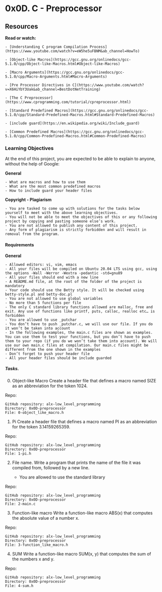 # 0x0D. C - Preprocessor


## Resources

**Read or watch:**

    - [Understanding C program Compilation Process](https://www.youtube.com/watch?v=eW5he5uFBNM&ab_channel=HowTo)

    - [Object-like Macros](https://gcc.gnu.org/onlinedocs/gcc-5.1.0/cpp/Object-like-Macros.html#Object-like-Macros)

    - [Macro Arguments](https://gcc.gnu.org/onlinedocs/gcc-5.1.0/cpp/Macro-Arguments.html#Macro-Arguments)

    - [Pre Processor Directives in C](https://www.youtube.com/watch?v=X6HiYbY3Uak&ab_channel=BestDotNetTraining)

    - [The C Preprocessor](https://www.cprogramming.com/tutorial/cpreprocessor.html)

    - [Standard Predefined Macros](https://gcc.gnu.org/onlinedocs/gcc-5.1.0/cpp/Standard-Predefined-Macros.html#Standard-Predefined-Macros)

    - [include guard](https://en.wikipedia.org/wiki/Include_guard)

    - [Common Predefined Macros](https://gcc.gnu.org/onlinedocs/gcc-5.1.0/cpp/Common-Predefined-Macros.html#Common-Predefined-Macros)

### Learning Objectives

At the end of this project, you are expected to be able to explain to anyone, without the help of Google:

**General**

    - What are macros and how to use them
    - What are the most common predefined macros
    - How to include guard your header files

**Copyright - Plagiarism**

    - You are tasked to come up with solutions for the tasks below yourself to meet with the above learning objectives.
    - You will not be able to meet the objectives of this or any following project by copying and pasting someone else’s work.
    - You are not allowed to publish any content of this project.
    - Any form of plagiarism is strictly forbidden and will result in removal from the program.

#### Requirements

**General**

    - Allowed editors: vi, vim, emacs
    - All your files will be compiled on Ubuntu 20.04 LTS using gcc, using the options -Wall -Werror -Wextra -pedantic -std=gnu89
    - All your files should end with a new line
    - A README.md file, at the root of the folder of the project is mandatory
    - Your code should use the Betty style. It will be checked using betty-style.pl and betty-doc.pl
    - You are not allowed to use global variables
    - No more than 5 functions per file
    - The only C standard library functions allowed are malloc, free and exit. Any use of functions like printf, puts, calloc, realloc etc… is forbidden
    - You are allowed to use _putchar
    - You don’t have to push _putchar.c, we will use our file. If you do it won’t be taken into account
    - In the following examples, the main.c files are shown as examples. You can use them to test your functions, but you don’t have to push them to your repo (if you do we won’t take them into account). We will use our own main.c files at compilation. Our main.c files might be different from the one shown in the examples
    - Don’t forget to push your header file
    - All your header files should be include guarded

##### Tasks.

0. Object-like Macro 
Create a header file that defines a macro named SIZE as an abbreviation for the token 1024.

Repo:

    GitHub repository: alx-low_level_programming
    Directory: 0x0D-preprocessor
    File: 0-object_like_macro.h

1. Pi 
Create a header file that defines a macro named PI as an abbreviation for the token 3.14159265359.

Repo:

    GitHub repository: alx-low_level_programming
    Directory: 0x0D-preprocessor
    File: 1-pi.h

2. File name.
Write a program that prints the name of the file it was compiled from, followed by a new line.

    - You are allowed to use the standard library

Repo:

    GitHub repository: alx-low_level_programming
    Directory: 0x0D-preprocessor
    File: 2-main.c

3. Function-like macro 
Write a function-like macro ABS(x) that computes the absolute value of a number x.

Repo:

    GitHub repository: alx-low_level_programming
    Directory: 0x0D-preprocessor
    File: 3-function_like_macro.h

4. SUM 
Write a function-like macro SUM(x, y) that computes the sum of the numbers x and y.


Repo:

    GitHub repository: alx-low_level_programming
    Directory: 0x0D-preprocessor
    File: 4-sum.h



